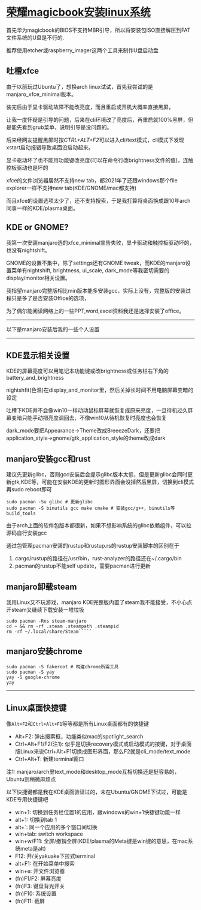 # [荣耀magicbook安装linux系统](/2021/02/honor_magicbook_install_manjaro.md)

首先华为magicbook的BIOS不支持MBR引导，所以将安装包ISO直接解压到FAT文件系统的U盘是不行的.

推荐使用etcher或raspberry_imager这两个工具来制作U盘启动盘

## 吐槽xfce

由于以前玩过Ubuntu了，想换arch linux试试，首先我尝试的是manjaro_xfce_minimal版本。

装完后由于显卡驱动故障不能改亮度，而且重启或开机大概率直接黑屏，

让我一度怀疑是引导的问题，后来在cli环境改了亮度后，再重启就100%黑屏，但是能先看到grub菜单，说明引导是没问题的。

后来经网友提醒黑屏时按<var class="mark">CTRL+ALT+F2</var>可以进入cli/text模式，cli模式下发现xstart启动报错导致桌面没启动起来。

显卡驱动坏了也不能用功能键改亮度(可以在命令行改brightness文件的值)，连触控板驱动也是坏的

xfce的文件浏览器居然不支持new tab，都2021年了还跟windows那个file explorer一样不支持new tab(KDE/GNOME/mac都支持)

而且xfce的设置选项太少了，还不支持搜索，于是我打算将桌面换成跟10年arch同事一样的KDE/plasma桌面。

## KDE or GNOME?

我第一次安装manjaro选的xfce_minimal宣告失败，显卡驱动和触控板驱动坏的，也没有nightshift。

GNOME的设置不集中，除了settings还有GNOME tweak，而KDE的manjaro设置菜单有nightshift, brightness, ui_scale, dark_mode等我密切需要的display/monitor相关设置。

我指望manjaro完整版相比min版本能多安装gcc，实际上没有，完整版的安装过程只是多了是否安装Office的选项，

为了偶尔能阅读网络上的一些PPT,word,excel资料我还是选择安装了office。

---

以下是manjaro安装后我的一些个人设置

---

## KDE显示相关设置

KDE的屏幕亮度可以用笔记本功能键或改brightness或任务栏右下角的battery_and_brightness

nightshfit(色温)在display_and_monitor里，然后关掉长时间不用电脑屏幕变暗的设定

吐槽下KDE并不会像win10一样动动鼠标屏幕就恢复成原来亮度，一旦待机过久屏幕变暗只能手动把亮度调回去，不像win10从待机恢复时亮度也会恢复

dark_mode要把Appearance->Theme改成BreeezeDark，还要把application_style->gnome/gtk_application_style的theme改成dark

## manjaro安装gcc和rust

建议先更新glibc，否则gcc安装后会提示glibc版本太低，但是更新glibc会同时更新gtk,KDE等，可能在安装KDE的更新时图形界面会没掉然后黑屏，切换到cli模式再sudo reboot即可

```
sudo pacman -Su glibc # 更新glibc
sudo pacman -S binutils gcc make cmake # 安装gcc/g++, binutils等build_tools
```

由于arch上面的软件包版本都很新，如果不想影响系统的glibc依赖组件，可以拉源码自行安装gcc

通过包管理pacman安装的rustup和rustup.rs的rustup安装脚本的区别在于

1. cargo/rustup的路径在/usr/bin，rust-analyzer的路径还在~/.cargo/bin
2. pacman的rustup不能self update，需要pacman进行更新

## manjaro卸载steam

我用Linux又不玩游戏，manjaro KDE完整版内置了steam我不能接受，不小心点开steam又继续下载安装一堆垃圾

```
sudo pacman -Rns steam-manjaro
cd ~ && rm -rf .steam .steampath .steampid 
rm -rf ~/.local/share/Steam`````
```

## manjaro安装chrome

```
sudo pacman -S fakeroot # 构建chrome所需工具
sudo pacman -S yay
yay -S google-chrome
yay
```


---

## Linux桌面快捷键

像`Alt+F2`和`Ctrl+Alt+F1`等等都是所有Linux桌面都有的快捷键

- Alt+F2: 弹出搜索框，功能类似mac的spotlight_search
- Ctrl+Alt+F1/F2(注1): 似乎是切换recovery模式或启动模式的按键，对于桌面版Linux来说Ctrl+Alt+F1切换成图形界面，那么F2就是cli_mode/text_mode
- Ctrl+Alt+T: 新建terminal窗口

注1: manjaro/arch里text_mode和desktop_mode互相切换还是挺容易的，Ubuntu则稍微麻烦点

以下快捷键都是我在KDE桌面验证过的，未在Ubuntu/GNOME下试过，可能是KDE专用快捷键吧

- win+1: 切换到任务栏位置1的应用，跟windows的win+1快捷键功能一样
- alt+1: 切换到tab 1
- alt+`: 同一个应用的多个窗口间切换  
- win+tab: switch workspace
- win+w/F11: 全屏/撤销全屏(KDE/plasma的Meta键是win键的意思，在mac系统meta是alt)
- F12: 开/关yakuake下拉式terminal
- alt+F1: 在开始菜单中搜索
- win+e: 开文件浏览器
- (fn)F1/F2: 屏幕亮度
- (fn)F3: 键盘背光开关
- (fn)F10: 系统设置
- (fn)F11: 截屏

